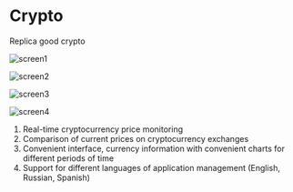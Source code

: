 # Crypto
Replica good crypto

![screen1](https://user-images.githubusercontent.com/32749258/63082836-eeba0200-bf4f-11e9-8a1f-b9048dfe52a1.png)

![screen2](https://user-images.githubusercontent.com/32749258/63082713-9daa0e00-bf4f-11e9-9e7d-e8fb8f15d005.png)

![screen3](https://user-images.githubusercontent.com/32749258/63082893-1610cf00-bf50-11e9-9d88-b5a26ac9d31b.png)

![screen4](https://user-images.githubusercontent.com/32749258/63082916-1e690a00-bf50-11e9-80ea-ccbca332c0b7.png)

1. Real-time cryptocurrency price monitoring
2. Comparison of current prices on cryptocurrency exchanges
3. Convenient interface, currency information with convenient charts for different periods of time
4. Support for different languages of application management (English, Russian, Spanish)
